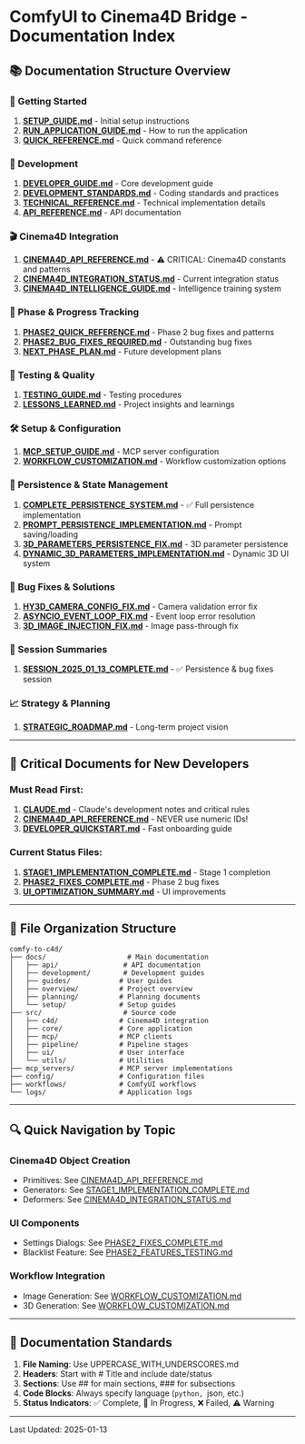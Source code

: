 # ComfyUI to Cinema4D Bridge - Documentation Index

## 📚 Documentation Structure Overview

### 🚀 Getting Started
1. **[SETUP_GUIDE.md](SETUP_GUIDE.md)** - Initial setup instructions
2. **[RUN_APPLICATION_GUIDE.md](setup/RUN_APPLICATION_GUIDE.md)** - How to run the application
3. **[QUICK_REFERENCE.md](QUICK_REFERENCE.md)** - Quick command reference

### 🔧 Development
1. **[DEVELOPER_GUIDE.md](development/DEVELOPER_GUIDE.md)** - Core development guide
2. **[DEVELOPMENT_STANDARDS.md](development/DEVELOPMENT_STANDARDS.md)** - Coding standards and practices
3. **[TECHNICAL_REFERENCE.md](development/TECHNICAL_REFERENCE.md)** - Technical implementation details
4. **[API_REFERENCE.md](API_REFERENCE.md)** - API documentation

### 🎬 Cinema4D Integration
1. **[CINEMA4D_API_REFERENCE.md](development/CINEMA4D_API_REFERENCE.md)** - ⚠️ CRITICAL: Cinema4D constants and patterns
2. **[CINEMA4D_INTEGRATION_STATUS.md](development/CINEMA4D_INTEGRATION_STATUS.md)** - Current integration status
3. **[CINEMA4D_INTELLIGENCE_GUIDE.md](CINEMA4D_INTELLIGENCE_GUIDE.md)** - Intelligence training system

### 🔄 Phase & Progress Tracking
1. **[PHASE2_QUICK_REFERENCE.md](development/PHASE2_QUICK_REFERENCE.md)** - Phase 2 bug fixes and patterns
2. **[PHASE2_BUG_FIXES_REQUIRED.md](development/PHASE2_BUG_FIXES_REQUIRED.md)** - Outstanding bug fixes
3. **[NEXT_PHASE_PLAN.md](planning/NEXT_PHASE_PLAN.md)** - Future development plans

### 🧪 Testing & Quality
1. **[TESTING_GUIDE.md](TESTING_GUIDE.md)** - Testing procedures
2. **[LESSONS_LEARNED.md](overview/LESSONS_LEARNED.md)** - Project insights and learnings

### 🛠️ Setup & Configuration
1. **[MCP_SETUP_GUIDE.md](setup/MCP_SETUP_GUIDE.md)** - MCP server configuration
2. **[WORKFLOW_CUSTOMIZATION.md](WORKFLOW_CUSTOMIZATION.md)** - Workflow customization options

### 💾 Persistence & State Management
1. **[COMPLETE_PERSISTENCE_SYSTEM.md](COMPLETE_PERSISTENCE_SYSTEM.md)** - ✅ Full persistence implementation
2. **[PROMPT_PERSISTENCE_IMPLEMENTATION.md](PROMPT_PERSISTENCE_IMPLEMENTATION.md)** - Prompt saving/loading
3. **[3D_PARAMETERS_PERSISTENCE_FIX.md](3D_PARAMETERS_PERSISTENCE_FIX.md)** - 3D parameter persistence
4. **[DYNAMIC_3D_PARAMETERS_IMPLEMENTATION.md](DYNAMIC_3D_PARAMETERS_IMPLEMENTATION.md)** - Dynamic 3D UI system

### 🐛 Bug Fixes & Solutions
1. **[HY3D_CAMERA_CONFIG_FIX.md](HY3D_CAMERA_CONFIG_FIX.md)** - Camera validation error fix
2. **[ASYNCIO_EVENT_LOOP_FIX.md](ASYNCIO_EVENT_LOOP_FIX.md)** - Event loop error resolution
3. **[3D_IMAGE_INJECTION_FIX.md](3D_IMAGE_INJECTION_FIX.md)** - Image pass-through fix

### 📅 Session Summaries
1. **[SESSION_2025_01_13_COMPLETE.md](SESSION_2025_01_13_COMPLETE.md)** - ✅ Persistence & bug fixes session

### 📈 Strategy & Planning
1. **[STRATEGIC_ROADMAP.md](overview/STRATEGIC_ROADMAP.md)** - Long-term project vision

---

## 🚨 Critical Documents for New Developers

### Must Read First:
1. **[CLAUDE.md](../CLAUDE.md)** - Claude's development notes and critical rules
2. **[CINEMA4D_API_REFERENCE.md](development/CINEMA4D_API_REFERENCE.md)** - NEVER use numeric IDs!
3. **[DEVELOPER_QUICKSTART.md](../DEVELOPER_QUICKSTART.md)** - Fast onboarding guide

### Current Status Files:
1. **[STAGE1_IMPLEMENTATION_COMPLETE.md](../STAGE1_IMPLEMENTATION_COMPLETE.md)** - Stage 1 completion
2. **[PHASE2_FIXES_COMPLETE.md](../PHASE2_FIXES_COMPLETE.md)** - Phase 2 bug fixes
3. **[UI_OPTIMIZATION_SUMMARY.md](../UI_OPTIMIZATION_SUMMARY.md)** - UI improvements

---

## 📁 File Organization Structure

```
comfy-to-c4d/
├── docs/                    # Main documentation
│   ├── api/                # API documentation
│   ├── development/        # Development guides
│   ├── guides/            # User guides
│   ├── overview/          # Project overview
│   ├── planning/          # Planning documents
│   └── setup/             # Setup guides
├── src/                    # Source code
│   ├── c4d/               # Cinema4D integration
│   ├── core/              # Core application
│   ├── mcp/               # MCP clients
│   ├── pipeline/          # Pipeline stages
│   ├── ui/                # User interface
│   └── utils/             # Utilities
├── mcp_servers/           # MCP server implementations
├── config/                # Configuration files
├── workflows/             # ComfyUI workflows
└── logs/                  # Application logs
```

---

## 🔍 Quick Navigation by Topic

### Cinema4D Object Creation
- Primitives: See [CINEMA4D_API_REFERENCE.md](development/CINEMA4D_API_REFERENCE.md#primitives)
- Generators: See [STAGE1_IMPLEMENTATION_COMPLETE.md](../STAGE1_IMPLEMENTATION_COMPLETE.md#generators)
- Deformers: See [CINEMA4D_INTEGRATION_STATUS.md](development/CINEMA4D_INTEGRATION_STATUS.md#deformers)

### UI Components
- Settings Dialogs: See [PHASE2_FIXES_COMPLETE.md](../PHASE2_FIXES_COMPLETE.md#settings-dialog)
- Blacklist Feature: See [PHASE2_FEATURES_TESTING.md](../PHASE2_FEATURES_TESTING.md#blacklist)

### Workflow Integration
- Image Generation: See [WORKFLOW_CUSTOMIZATION.md](WORKFLOW_CUSTOMIZATION.md#image-generation)
- 3D Generation: See [WORKFLOW_CUSTOMIZATION.md](WORKFLOW_CUSTOMIZATION.md#3d-generation)

---

## 📝 Documentation Standards

1. **File Naming**: Use UPPERCASE_WITH_UNDERSCORES.md
2. **Headers**: Start with # Title and include date/status
3. **Sections**: Use ## for main sections, ### for subsections
4. **Code Blocks**: Always specify language (```python, ```json, etc.)
5. **Status Indicators**: ✅ Complete, 🚧 In Progress, ❌ Failed, ⚠️ Warning

---

Last Updated: 2025-01-13